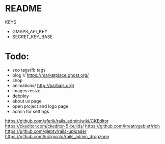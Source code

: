# README

KEYS
* GMAPS_API_KEY
* SECRET_KEY_BASE


# Todo:
* seo tags/fb tags
* blog // https://marketplace.ghost.org/
* shop
* animations/ http://barbajs.org/
* images resize
* debploy
* about us page
* open project and logo page
* admin for settings

https://github.com/sferik/rails_admin/wiki/CKEditor
https://ckeditor.com/ckeditor-5-builds/
https://github.com/kreativgebiet/rich
https://github.com/glebtv/rails-uploader
https://github.com/luizpicolo/rails_admin_dropzone
